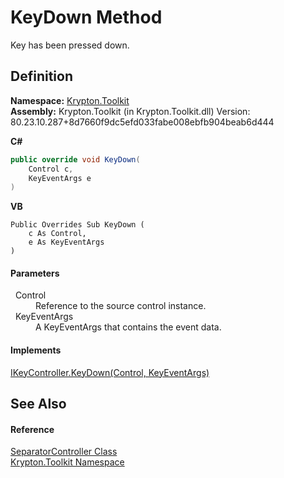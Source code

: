 # KeyDown Method


Key has been pressed down.



## Definition
**Namespace:** <a href="79d2eac2-21f4-54ff-7552-b20c33c30600.md">Krypton.Toolkit</a>  
**Assembly:** Krypton.Toolkit (in Krypton.Toolkit.dll) Version: 80.23.10.287+8d7660f9dc5efd033fabe008ebfb904beab6d444

**C#**
``` C#
public override void KeyDown(
	Control c,
	KeyEventArgs e
)
```
**VB**
``` VB
Public Overrides Sub KeyDown ( 
	c As Control,
	e As KeyEventArgs
)
```



#### Parameters
<dl><dt>  Control</dt><dd>Reference to the source control instance.</dd><dt>  KeyEventArgs</dt><dd>A KeyEventArgs that contains the event data.</dd></dl>

#### Implements
<a href="106f19db-88b3-d215-bccb-df0b589db9c7.md">IKeyController.KeyDown(Control, KeyEventArgs)</a>  


## See Also


#### Reference
<a href="dc03d539-ef25-dbf0-7831-742483d200d7.md">SeparatorController Class</a>  
<a href="79d2eac2-21f4-54ff-7552-b20c33c30600.md">Krypton.Toolkit Namespace</a>  
